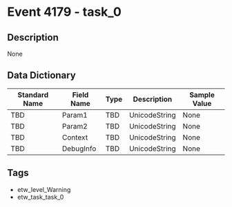 # Event 4179 - task_0

## Description
None

## Data Dictionary
|Standard Name|Field Name|Type|Description|Sample Value|
|---|---|---|---|---|
|TBD|Param1|TBD|UnicodeString|None|None|
|TBD|Param2|TBD|UnicodeString|None|None|
|TBD|Context|TBD|UnicodeString|None|None|
|TBD|DebugInfo|TBD|UnicodeString|None|None|

## Tags
* etw_level_Warning
* etw_task_task_0